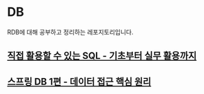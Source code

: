 # DB
RDB에 대해 공부하고 정리하는 레포지토리입니다.

## [직접 활용할 수 있는 SQL - 기초부터 실무 활용까지](https://github.com/leesh5000/TIL/tree/master/RDB/%EC%A7%81%EC%A0%91%20%ED%99%9C%EC%9A%A9%ED%95%A0%20%EC%88%98%20%EC%9E%88%EB%8A%94%20SQL%20-%20%EA%B8%B0%EC%B4%88%EB%B6%80%ED%84%B0%20%EC%8B%A4%EB%AC%B4%20%ED%99%9C%EC%9A%A9%EA%B9%8C%EC%A7%80)

## [스프링 DB 1편 - 데이터 접근 핵심 원리]()
